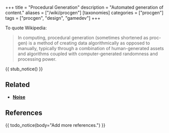 +++
title = "Procedural Generation"
description = "Automated generation of content."
aliases = ["/wiki/procgen"]
[taxonomies]
categories = ["procgen"]
tags = ["procgen", "design", "gamedev"]
+++

To quote Wikipedia:

> In computing, procedural generation (sometimes shortened as proc-gen) is a method of creating data algorithmically as opposed to manually, typically through a combination of human-generated assets and algorithms coupled with computer-generated randomness and processing power.




{{ stub_notice() }}

## Related

- [**Noise**](/wiki/noise)

## References

{{ todo_notice(body="Add more references.") }}
